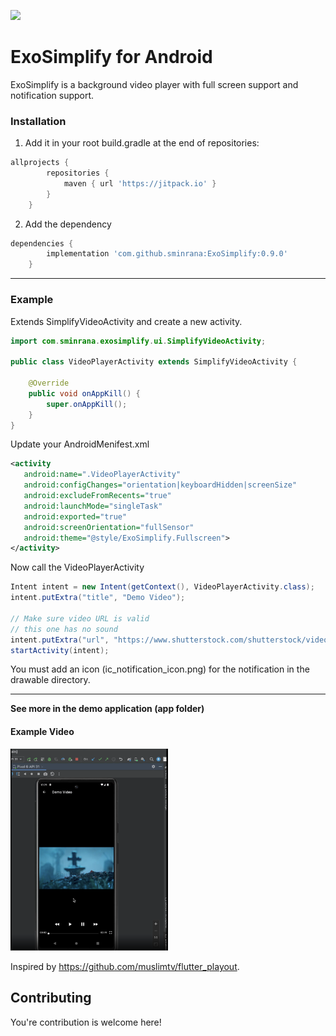 [![](https://jitpack.io/v/sminrana/exosimplify.svg)](https://jitpack.io/#sminrana/exosimplify)


# ExoSimplify for Android

ExoSimplify is a background video player with full screen support and notification support. 


### Installation

1. Add it in your root build.gradle at the end of repositories:



```gradle
allprojects {
		repositories {
			maven { url 'https://jitpack.io' }
		}
	}
```

2. Add the dependency

```gradle
dependencies {
	    implementation 'com.github.sminrana:ExoSimplify:0.9.0'
	}
```

--- 

### Example

Extends SimplifyVideoActivity and create a new activity. 
```java
import com.sminrana.exosimplify.ui.SimplifyVideoActivity;

public class VideoPlayerActivity extends SimplifyVideoActivity {

    @Override
    public void onAppKill() {
        super.onAppKill();
    }
}

```

Update your AndroidMenifest.xml 

```xml
<activity
   android:name=".VideoPlayerActivity"
   android:configChanges="orientation|keyboardHidden|screenSize"
   android:excludeFromRecents="true"
   android:launchMode="singleTask"
   android:exported="true"
   android:screenOrientation="fullSensor"
   android:theme="@style/ExoSimplify.Fullscreen">
</activity>

```

Now call the VideoPlayerActivity

```java
Intent intent = new Intent(getContext(), VideoPlayerActivity.class);
intent.putExtra("title", "Demo Video");

// Make sure video URL is valid
// this one has no sound
intent.putExtra("url", "https://www.shutterstock.com/shutterstock/videos/1094984573/preview/stock-footage-zombie-hand-rising-up-smartphone-with-green-screen-out-of-grave-holiday-event-halloween-concept.mp4");
startActivity(intent);
```

You must add an icon (ic_notification_icon.png) for the notification in the drawable directory.

---

**See more in the demo application (app folder)**

#### Example Video

[<img src="https://raw.githubusercontent.com/sminrana/ExoSimplify/main/app/video_cover.png" width="50%">](https://raw.githubusercontent.com/sminrana/ExoSimplify/main/app/video.mp4 "ExoSimplify")

Inspired by https://github.com/muslimtv/flutter_playout.


## Contributing

You're contribution is welcome here!

